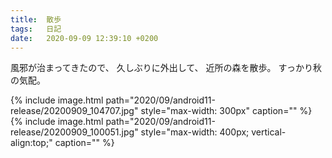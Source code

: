 ```yaml
---
title:  散歩
tags:	日記
date:	2020-09-09 12:39:10 +0200
---
```

風邪が治まってきたので、
久しぶりに外出して、
近所の森を散歩。
すっかり秋の気配。

{% include image.html
    path="2020/09/android11-release/20200909_104707.jpg"
    style="max-width: 300px"
    caption="" %}
{% include image.html
    path="2020/09/android11-release/20200909_100051.jpg"
    style="max-width: 400px; vertical-align:top;"
    caption="" %}
